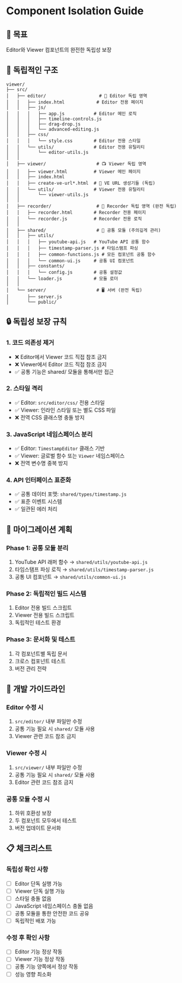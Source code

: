 # Component Isolation Guide

## 🎯 목표
Editor와 Viewer 컴포넌트의 완전한 독립성 보장

## 📁 독립적인 구조

```
viewer/
├── src/
│   ├── editor/                    # 🔧 Editor 독립 영역
│   │   ├── index.html            # Editor 전용 페이지
│   │   ├── js/
│   │   │   ├── app.js           # Editor 메인 로직
│   │   │   ├── timeline-controls.js
│   │   │   ├── drag-drop.js
│   │   │   └── advanced-editing.js
│   │   ├── css/
│   │   │   └── style.css        # Editor 전용 스타일
│   │   └── utils/               # Editor 전용 유틸리티
│   │       └── editor-utils.js
│   │
│   ├── viewer/                   # 📺 Viewer 독립 영역
│   │   ├── viewer.html          # Viewer 메인 페이지
│   │   ├── index.html
│   │   ├── create-ve-url*.html  # 🔗 VE URL 생성기들 (독립)
│   │   └── utils/               # Viewer 전용 유틸리티
│   │       └── viewer-utils.js
│   │
│   ├── recorder/                 # 🎥 Recorder 독립 영역 (완전 독립)
│   │   ├── recorder.html        # Recorder 전용 페이지
│   │   └── recorder.js          # Recorder 전용 로직
│   │
│   ├── shared/                   # 🔗 공통 모듈 (주의깊게 관리)
│   │   ├── utils/
│   │   │   ├── youtube-api.js   # YouTube API 공통 함수
│   │   │   ├── timestamp-parser.js # 타임스탬프 파싱
│   │   │   ├── common-functions.js # 모든 컴포넌트 공통 함수
│   │   │   └── common-ui.js     # 공통 UI 컴포넌트
│   │   ├── constants/
│   │   │   └── config.js        # 공통 설정값
│   │   └── loader.js            # 모듈 로더
│   │
│   └── server/                   # 🖥️ 서버 (완전 독립)
│       ├── server.js
│       └── public/
```

## 🔒 독립성 보장 규칙

### 1. 코드 의존성 제거
- ❌ Editor에서 Viewer 코드 직접 참조 금지
- ❌ Viewer에서 Editor 코드 직접 참조 금지
- ✅ 공통 기능은 shared/ 모듈을 통해서만 접근

### 2. 스타일 격리
- ✅ Editor: `src/editor/css/` 전용 스타일
- ✅ Viewer: 인라인 스타일 또는 별도 CSS 파일
- ❌ 전역 CSS 클래스명 충돌 방지

### 3. JavaScript 네임스페이스 분리
- ✅ Editor: `TimestampEditor` 클래스 기반
- ✅ Viewer: 글로벌 함수 또는 `Viewer` 네임스페이스
- ❌ 전역 변수명 중복 방지

### 4. API 인터페이스 표준화
- ✅ 공통 데이터 포맷: `shared/types/timestamp.js`
- ✅ 표준 이벤트 시스템
- ✅ 일관된 에러 처리

## 🚧 마이그레이션 계획

### Phase 1: 공통 모듈 분리
1. YouTube API 래퍼 함수 → `shared/utils/youtube-api.js`
2. 타임스탬프 파싱 로직 → `shared/utils/timestamp-parser.js`
3. 공통 UI 컴포넌트 → `shared/utils/common-ui.js`

### Phase 2: 독립적인 빌드 시스템
1. Editor 전용 빌드 스크립트
2. Viewer 전용 빌드 스크립트
3. 독립적인 테스트 환경

### Phase 3: 문서화 및 테스트
1. 각 컴포넌트별 독립 문서
2. 크로스 컴포넌트 테스트
3. 버전 관리 전략

## 🔧 개발 가이드라인

### Editor 수정 시
1. `src/editor/` 내부 파일만 수정
2. 공통 기능 필요 시 `shared/` 모듈 사용
3. Viewer 관련 코드 참조 금지

### Viewer 수정 시
1. `src/viewer/` 내부 파일만 수정
2. 공통 기능 필요 시 `shared/` 모듈 사용
3. Editor 관련 코드 참조 금지

### 공통 모듈 수정 시
1. 하위 호환성 보장
2. 두 컴포넌트 모두에서 테스트
3. 버전 업데이트 문서화

## 📋 체크리스트

### 독립성 확인 사항
- [ ] Editor 단독 실행 가능
- [ ] Viewer 단독 실행 가능
- [ ] 스타일 충돌 없음
- [ ] JavaScript 네임스페이스 충돌 없음
- [ ] 공통 모듈을 통한 안전한 코드 공유
- [ ] 독립적인 배포 가능

### 수정 후 확인 사항
- [ ] Editor 기능 정상 작동
- [ ] Viewer 기능 정상 작동
- [ ] 공통 기능 양쪽에서 정상 작동
- [ ] 성능 영향 최소화
